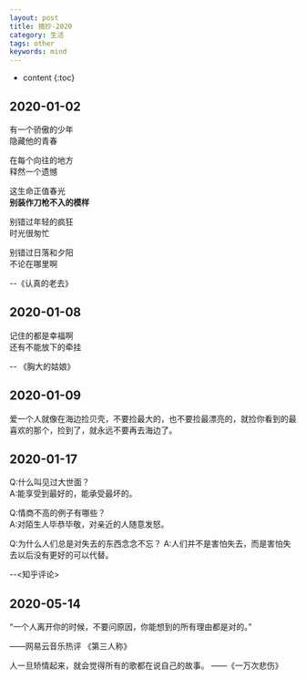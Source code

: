 ```yaml
---
layout: post
title: 摘抄-2020
category: 生活
tags: other
keywords: mind
---
```


* content
{:toc}


## 2020-01-02

有一个骄傲的少年  
隐藏他的青春  
  
在每个向往的地方  
释然一个遗憾  
  
这生命正值春光  
**别装作刀枪不入的模样**  
  
别错过年轻的疯狂  
时光很匆忙  
  
别错过日落和夕阳  
不论在哪里啊  

   --《认真的老去》

## 2020-01-08

记住的都是幸福啊  
还有不能放下的牵挂

   -- 《胸大的姑娘》

## 2020-01-09

爱一个人就像在海边捡贝壳，不要捡最大的，也不要捡最漂亮的，就捡你看到的最喜欢的那个，捡到了，就永远不要再去海边了。

## 2020-01-17
Q:什么叫见过大世面？  
A:能享受到最好的，能承受最坏的。

Q:情商不高的例子有哪些？  
A:对陌生人毕恭毕敬，对亲近的人随意发怒。  

Q:为什么人们总是对失去的东西念念不忘？
A:人们并不是害怕失去，而是害怕失去以后没有更好的可以代替。

--<知乎评论>

## 2020-05-14

“一个人离开你的时候，不要问原因，你能想到的所有理由都是对的。”

——网易云音乐热评 《第三人称》

人一旦矫情起来，就会觉得所有的歌都在说自己的故事。 ——《一万次悲伤》

